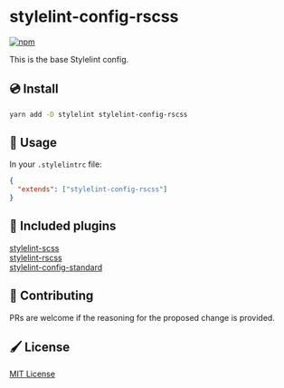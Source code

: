 # stylelint-config-rscss
[![npm](https://img.shields.io/npm/v/stylelint-config-rscss.svg)](https://www.npmjs.com/package/stylelint-config-rscss)

This is the base Stylelint config.

## 💿 Install

```bash
yarn add -D stylelint stylelint-config-rscss
```

## 📖 Usage

In your `.stylelintrc` file:
```json
{
  "extends": ["stylelint-config-rscss"]
}
```

## 🎁 Included plugins

[stylelint-scss](https://github.com/kristerkari/stylelint-scss)     
[stylelint-rscss](https://github.com/rstacruz/stylelint-rscss)     
[stylelint-config-standard](https://github.com/stylelint/stylelint-config-standard)        

## 🍻 Contributing

PRs are welcome if the reasoning for the proposed change is provided.

## 🖌 License

[MIT License](https://oss.ninja/mit/developit/)